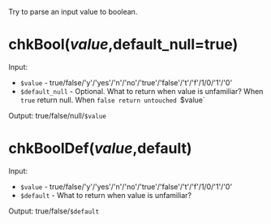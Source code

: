 Try to parse an input value to boolean.

# chkBool($value,$default\_null=true) #

Input:
  * `$value` - true/false/'y'/'yes'/'n'/'no'/'true'/'false'/'t'/'f'/1/0/'1'/'0'
  * `$default_null` - Optional. What to return when value is unfamiliar? When `true` return null. When `false return untouched `$value`

Output: true/false/null/`$value`

# chkBoolDef($value,$default) #

Input:
  * `$value` - true/false/'y'/'yes'/'n'/'no'/'true'/'false'/'t'/'f'/1/0/'1'/'0'
  * `$default` - What to return when value is unfamiliar?

Output: true/false/`$default`